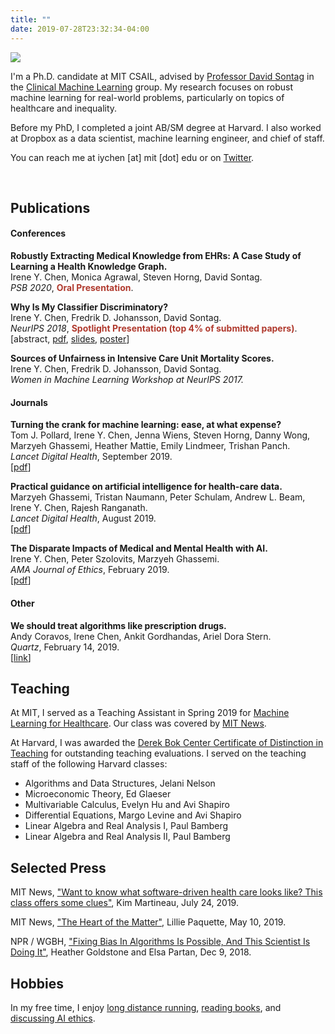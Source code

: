 ```yaml
---
title: ""
date: 2019-07-28T23:32:34-04:00
---
```


<img class="profile-picture" src="irene.jpg">

I'm a Ph.D. candidate at MIT CSAIL, advised by [Professor David Sontag](https://people.csail.mit.edu/dsontag/) in the [Clinical Machine Learning](http://clinicalml.org) group. My research focuses on robust machine learning for real-world problems, particularly on topics of healthcare and inequality.

Before my PhD, I completed a joint AB/SM degree at Harvard. I also worked at Dropbox as a data scientist, machine learning engineer, and chief of staff.

You can reach me at iychen [at] mit [dot] edu or on [Twitter](http://www.twitter.com/irenetrampoline).

<br>

## Publications

<script>
function absCHF() {
    var x = document.getElementById("abs-fairness");
    if (x.style.display === "none") {
        x.style.display = "block";
    } else {
        x.style.display = "none";
    }
}
</script>

#### Conferences
**Robustly Extracting Medical Knowledge from EHRs: A Case Study of Learning a Health Knowledge Graph.** 
<br>
Irene Y. Chen, Monica Agrawal, Steven Horng, David Sontag. 
<br>
*PSB 2020*, <b><font color="#B03A2E">Oral Presentation</font></b>.

**Why Is My Classifier Discriminatory?** 
<br>
Irene Y. Chen, Fredrik D. Johansson, David Sontag. 
<br>
*NeurIPS 2018*, <b><font color="#B03A2E">Spotlight Presentation (top 4% of submitted papers)</font></b>.
<br>
[<a id="abs-fairness-button" onclick="absCHF()">abstract</a>, [pdf](https://arxiv.org/abs/1805.12002), [slides](/assets/neurips18_slides.pdf), [poster](/assets/neurips18_poster.pdf)]

<div id="abs-fairness" style="display:none;">
<blockquote>Recent attempts to achieve fairness in predictive models focus on the balance between fairness and accuracy. In sensitive applications such as healthcare or criminal justice, this trade-off is often undesirable as any increase in prediction error could have devastating consequences. In this work, we argue that the fairness of predictions should be evaluated in context of the data, and that unfairness induced by inadequate samples sizes or unmeasured predictive variables should be addressed through data collection, rather than by constraining the model. We decompose cost-based metrics of discrimination into bias, variance, and noise, and propose actions aimed at estimating and reducing each term. Finally, we perform case-studies on prediction of income, mortality, and review ratings, confirming the value of this analysis. We find that data collection is often a means to reduce discrimination without sacrificing accuracy.</blockquote>
</div>

**Sources of Unfairness in Intensive Care Unit Mortality Scores.** <br>Irene Y. Chen, Fredrik D. Johansson, David Sontag. <br> *Women in Machine Learning Workshop at NeurIPS 2017.*

#### Journals
**Turning the crank for machine learning: ease, at what expense?**
<br>
Tom J. Pollard, Irene Y. Chen, Jenna Wiens, Steven Horng, Danny Wong, Marzyeh Ghassemi, Heather Mattie, Emily Lindmeer, Trishan Panch.
<br>
*Lancet Digital Health*, September 2019.
<br>
[<a href="https://www.thelancet.com/journals/landig/article/PIIS2589-7500(19)30112-8/fulltext">pdf</a>]

**Practical guidance on artificial intelligence for health-care data.** 
<br>
Marzyeh Ghassemi, Tristan Naumann, Peter Schulam, Andrew L. Beam, Irene Y. Chen, Rajesh Ranganath. 
<br>
*Lancet Digital Health*, August 2019.
<br>
[<a href="https://www.thelancet.com/journals/landig/article/PIIS2589-7500(19)30084-6/fulltext">pdf</a>]

**The Disparate Impacts of Medical and Mental Health with AI.** 
<br>
Irene Y. Chen, Peter Szolovits, Marzyeh Ghassemi. 
<br>
*AMA Journal of Ethics*, February 2019.
<br>
[[pdf](https://journalofethics.ama-assn.org/article/can-ai-help-reduce-disparities-general-medical-and-mental-health-care/2019-02)]

#### Other

**We should treat algorithms like prescription drugs.**
<br>
Andy Coravos, Irene Chen, Ankit Gordhandas, Ariel Dora Stern.
<br>
*Quartz*, February 14, 2019.
<br>
[[link](https://qz.com/1540594/treating-algorithms-like-prescription-drugs-could-reduce-ai-bias/)]


## Teaching

At MIT, I served as a Teaching Assistant in Spring 2019 for [Machine Learning for Healthcare](http://mlhc19mit.github.io). Our class was covered by [MIT News](http://news.mit.edu/2019/want-know-what-software-driven-health-care-looks-mit-class-offers-some-clues-0724).

At Harvard, I was awarded the [Derek Bok Center Certificate of Distinction in Teaching](https://bokcenter.harvard.edu/awards) for outstanding teaching evaluations. I served on the teaching staff of the following Harvard classes:

 * Algorithms and Data Structures, Jelani Nelson
 * Microeconomic Theory, Ed Glaeser
 * Multivariable Calculus, Evelyn Hu and Avi Shapiro
 * Differential Equations, Margo Levine and Avi Shapiro
 * Linear Algebra and Real Analysis I, Paul Bamberg
 * Linear Algebra and Real Analysis II, Paul Bamberg


## Selected Press

MIT News, ["Want to know what software-driven health care looks like? This class offers some clues"](http://news.mit.edu/2019/want-know-what-software-driven-health-care-looks-mit-class-offers-some-clues-0724), Kim Martineau, July 24, 2019.

MIT News, ["The Heart of the Matter"](https://www.youtube.com/watch?v=UZcdAZErPUY), Lillie Paquette, May 10, 2019.

NPR / WGBH, ["Fixing Bias In Algorithms Is Possible, And This Scientist Is Doing It"](https://www.wgbh.org/news/science-and-technology/2018/12/09/fixing-bias-in-algorithms-is-possible-and-this-scientist-is-doing-it), Heather Goldstone and Elsa Partan, Dec 9, 2018.

## Hobbies

In my free time, I enjoy [long distance running](https://twitter.com/irenetrampoline/status/986059482022273024), [reading books](./reading), and [discussing AI ethics](https://mitaiethics.github.io).